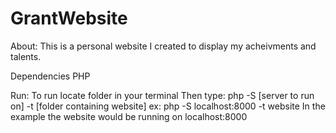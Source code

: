 # GrantWebsite
About:
This is a personal website I created to display my acheivments and talents.


Dependencies
PHP

Run:
To run locate folder in your terminal
Then type: php -S [server to run on] -t [folder containing website]
ex: php -S localhost:8000 -t website
In the example the website would be running on localhost:8000
